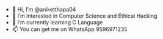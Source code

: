 - 👋 Hi, I’m @aniketthapa04
- 👀 I’m interested in Computer Science and Ethical Hacking
- 🌱 I’m currently learning C Language
- 📫 You can get me on WhatsApp 9596971235

<!---
aniketthapa04/aniketthapa04 is a ✨ special ✨ repository because its `README.md` (this file) appears on your GitHub profile.
You can click the Preview link to take a look at your changes.
--->
